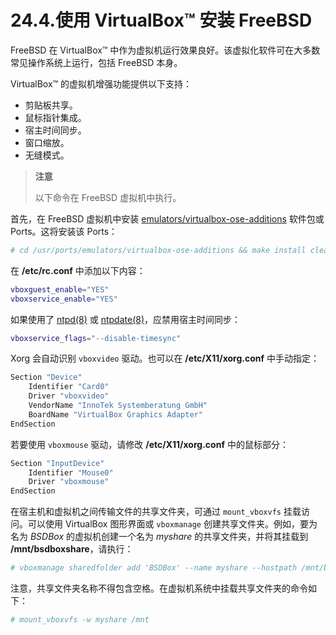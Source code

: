 # 24.4.使用 VirtualBox™ 安装 FreeBSD

FreeBSD 在 VirtualBox™ 中作为虚拟机运行效果良好。该虚拟化软件可在大多数常见操作系统上运行，包括 FreeBSD 本身。

VirtualBox™ 的虚拟机增强功能提供以下支持：

* 剪贴板共享。
* 鼠标指针集成。
* 宿主时间同步。
* 窗口缩放。
* 无缝模式。

>**注意**
>
>以下命令在 FreeBSD 虚拟机中执行。

首先，在 FreeBSD 虚拟机中安装 [emulators/virtualbox-ose-additions](https://cgit.freebsd.org/ports/tree/emulators/virtualbox-ose-additions/) 软件包或 Ports。这将安装该 Ports：

```sh
# cd /usr/ports/emulators/virtualbox-ose-additions && make install clean
```

在 **/etc/rc.conf** 中添加以下内容：

```sh
vboxguest_enable="YES"
vboxservice_enable="YES"
```

如果使用了 [ntpd(8)](https://man.freebsd.org/cgi/man.cgi?query=ntpd&sektion=8&format=html) 或 [ntpdate(8)](https://man.freebsd.org/cgi/man.cgi?query=ntpdate&sektion=8&format=html)，应禁用宿主时间同步：

```sh
vboxservice_flags="--disable-timesync"
```

Xorg 会自动识别 `vboxvideo` 驱动。也可以在 **/etc/X11/xorg.conf** 中手动指定：

```sh
Section "Device"
	Identifier "Card0"
	Driver "vboxvideo"
	VendorName "InnoTek Systemberatung GmbH"
	BoardName "VirtualBox Graphics Adapter"
EndSection
```

若要使用 `vboxmouse` 驱动，请修改 **/etc/X11/xorg.conf** 中的鼠标部分：

```sh
Section "InputDevice"
	Identifier "Mouse0"
	Driver "vboxmouse"
EndSection
```

在宿主机和虚拟机之间传输文件的共享文件夹，可通过 `mount_vboxvfs` 挂载访问。可以使用 VirtualBox 图形界面或 `vboxmanage` 创建共享文件夹。例如，要为名为 *BSDBox* 的虚拟机创建一个名为 *myshare* 的共享文件夹，并将其挂载到 **/mnt/bsdboxshare**，请执行：

```sh
# vboxmanage sharedfolder add 'BSDBox' --name myshare --hostpath /mnt/bsdboxshare
```

注意，共享文件夹名称不得包含空格。在虚拟机系统中挂载共享文件夹的命令如下：

```sh
# mount_vboxvfs -w myshare /mnt
```
